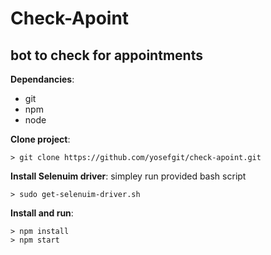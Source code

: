 # Check-Apoint
## bot to check for appointments

__Dependancies__:
- git
- npm
- node

__Clone project__:
```
> git clone https://github.com/yosefgit/check-apoint.git
```

__Install Selenuim driver__:
simpley run provided bash script 
```
> sudo get-selenuim-driver.sh
```

__Install and run__:
```
> npm install
> npm start
```
